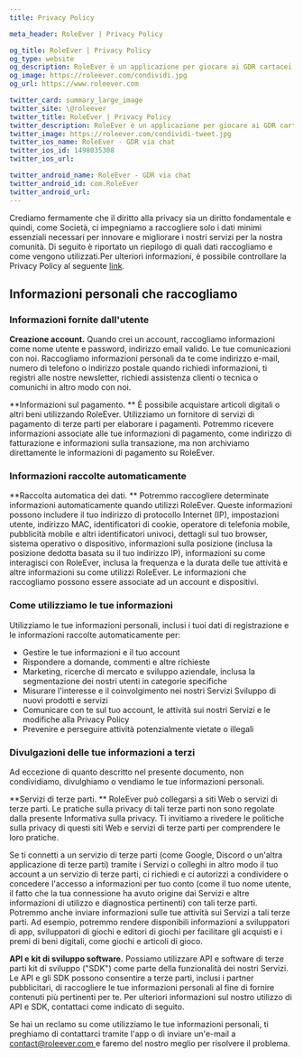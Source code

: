 ```yaml
---
title: Privacy Policy

meta_header: RoleEver | Privacy Policy

og_title: RoleEver | Privacy Policy
og_type: website
og_description: RoleEver è un applicazione per giocare ai GDR cartacei via chat dal tuo smartphone. Tutti i strumenti necessari sono disponibili per te, dalla chat di gioco, schede personaggio, tiri di dado, integrazioni di Dungeons&Dragons 5e, sistemi personalizzati e molto altro. RoleEver è disponibile su iOS e Android!
og_image: https://roleever.com/condividi.jpg
og_url: https://www.roleever.com

twitter_card: summary_large_image
twitter_site: \@roleever
twitter_title: RoleEver | Privacy Policy
twitter_description: RoleEver è un applicazione per giocare ai GDR cartacei via chat dal tuo smartphone. Tutti i strumenti necessari sono disponibili per te, dalla chat di gioco, schede personaggio, tiri di dado, integrazioni di Dungeons&Dragons 5e, sistemi personalizzati e molto altro. RoleEver è disponibile su iOS e Android!
twitter_image: https://roleever.com/condividi-tweet.jpg
twitter_ios_name: RoleEver - GDR via chat
twitter_ios_id: 1498035308
twitter_ios_url:

twitter_android_name: RoleEver - GDR via chat
twitter_android_id: com.RoleEver
twitter_android_url:
---
```


Crediamo fermamente che il diritto alla privacy sia un diritto fondamentale e quindi, come Società, ci impegniamo a raccogliere solo i dati minimi essenziali necessari per innovare e migliorare i nostri servizi per la nostra comunità. Di seguito è riportato un riepilogo di quali dati raccogliamo e come vengono utilizzati.Per ulteriori informazioni, è possibile controllare la Privacy Policy al seguente [link](https://www.iubenda.com/privacy-policy/32378511/full-legal).

## Informazioni personali che raccogliamo

### Informazioni fornite dall'utente

**Creazione account.** Quando crei un account, raccogliamo informazioni come nome utente e password, indirizzo email valido. Le tue comunicazioni con noi. Raccogliamo informazioni personali da te come indirizzo e-mail, numero di telefono o indirizzo postale quando richiedi informazioni, ti registri alle nostre newsletter, richiedi assistenza clienti o tecnica o comunichi in altro modo con noi.

**Informazioni sul pagamento. ** È possibile acquistare articoli digitali o altri beni utilizzando RoleEver. Utilizziamo un fornitore di servizi di pagamento di terze parti per elaborare i pagamenti. Potremmo ricevere informazioni associate alle tue informazioni di pagamento, come indirizzo di fatturazione e informazioni sulla transazione, ma non archiviamo direttamente le informazioni di pagamento su RoleEver.

### Informazioni raccolte automaticamente

**Raccolta automatica dei dati. ** Potremmo raccogliere determinate informazioni automaticamente quando utilizzi RoleEver. Queste informazioni possono includere il tuo indirizzo di protocollo Internet (IP), impostazioni utente, indirizzo MAC, identificatori di cookie, operatore di telefonia mobile, pubblicità mobile e altri identificatori univoci, dettagli sul tuo browser, sistema operativo o dispositivo, informazioni sulla posizione (inclusa la posizione dedotta basata su il tuo indirizzo IP), informazioni su come interagisci con RoleEver, inclusa la frequenza e la durata delle tue attività e altre informazioni su come utilizzi RoleEver. Le informazioni che raccogliamo possono essere associate ad un account e dispositivi.

### Come utilizziamo le tue informazioni

Utilizziamo le tue informazioni personali, inclusi i tuoi dati di registrazione e le informazioni raccolte automaticamente per:

- Gestire le tue informazioni e il tuo account
- Rispondere a domande, commenti e altre richieste
- Marketing, ricerche di mercato e sviluppo aziendale, inclusa la segmentazione dei nostri utenti in categorie specifiche
- Misurare l'interesse e il coinvolgimento nei nostri Servizi Sviluppo di nuovi prodotti e servizi
- Comunicare con te sul tuo account, le attività sui nostri Servizi e le modifiche alla Privacy Policy
- Prevenire e perseguire attività potenzialmente vietate o illegali

### Divulgazioni delle tue informazioni a terzi

Ad eccezione di quanto descritto nel presente documento, non condividiamo, divulghiamo o vendiamo le tue informazioni personali.

**Servizi di terze parti. ** RoleEver può collegarsi a siti Web o servizi di terze parti. Le pratiche sulla privacy di tali terze parti non sono regolate dalla presente Informativa sulla privacy. Ti invitiamo a rivedere le politiche sulla privacy di questi siti Web e servizi di terze parti per comprendere le loro pratiche.

Se ti connetti a un servizio di terze parti (come Google, Discord o un'altra applicazione di terze parti) tramite i Servizi o colleghi in altro modo il tuo account a un servizio di terze parti, ci richiedi e ci autorizzi a condividere o concedere l'accesso a informazioni per tuo conto (come il tuo nome utente, il fatto che la tua connessione ha avuto origine dai Servizi e altre informazioni di utilizzo e diagnostica pertinenti) con tali terze parti. Potremmo anche inviare informazioni sulle tue attività sui Servizi a tali terze parti. Ad esempio, potremmo rendere disponibili informazioni a sviluppatori di app, sviluppatori di giochi e editori di giochi per facilitare gli acquisti e i premi di beni digitali, come giochi e articoli di gioco.

**API e kit di sviluppo software.** Possiamo utilizzare API e software di terze parti kit di sviluppo ("SDK") come parte della funzionalità dei nostri Servizi. Le API e gli SDK possono consentire a terze parti, inclusi i partner pubblicitari, di raccogliere le tue informazioni personali al fine di fornire contenuti più pertinenti per te. Per ulteriori informazioni sul nostro utilizzo di API e SDK, contattaci come indicato di seguito.

Se hai un reclamo su come utilizziamo le tue informazioni personali, ti preghiamo di contattarci tramite l'app o di inviare un'e-mail a [contact@roleever.com ](mailto:contact@roleever.com) e faremo del nostro meglio per risolvere il problema.
